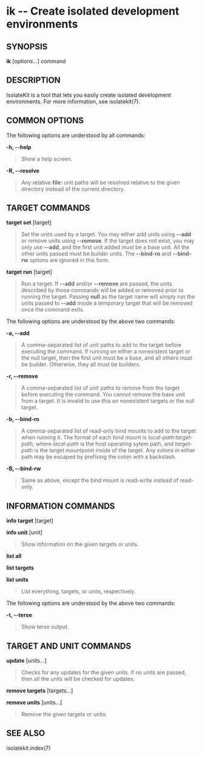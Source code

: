# ik -- Create isolated development environments

## SYNOPSIS

**ik** [options...] command

## DESCRIPTION

IsolateKit is a tool that lets you easily create isolated development environments.
For more information, see isolatekit(7).

## COMMON OPTIONS

The following options are understood by all commands:

**-h, --help**

> Show a help screen.

**-R, --resolve**

> Any relative **file:** unit paths will be resolved relative to the given directory
instead of the current directory.

## TARGET COMMANDS

**target set** [target]

> Set the units used by a target. You may either add units using **--add** or remove units
using **--remove**. If the target does not exist, you may only use **--add**, and the
first unit added *must* be a base unit. All the other units passed must be
builder units. The **--bind-ro** and **--bind-rw** options are ignored in this form.

**target run** [target]

> Run a target. If **--add** and/or **--remove** are passed, the units described by those
commands will be added or removed prior to running the target. Passing **null** as the
target name will simply run the units passed to **--add** inside a temporary target that
will be removed once the command exits.

The following options are understood by the above two commands:

**-a, --add**

> A comma-separated list of unit paths to add to the target before executing the
command. If running on either a nonexistent target or the null target, then the first
unit must be a base, and all others must be builder. Otherwise, they all must be
builders.

**-r, --remove**

> A comma-separated list of unit paths to remove from the target before executing the
command. You cannot remove the base unit from a target. It is invalid to use this on
nonexistent targets or the null target.

**-b, --bind-ro**

> A comma-separated list of read-only bind mounts to add to the target when running it.
The format of each bind mount is *local-path:target-path*, where *local-path* is the host
operating sytem path, and *target-path* is the target mountpoint inside of the target.
Any colons in either path may be escaped by prefixing the colon with a backslash.

**-B, --bind-rw**

> Same as above, except the bind mount is read-write instead of read-only.

## INFORMATION COMMANDS

**info target** [target]

**info unit** [unit]

> Show information on the given targets or units.

**list all**

**list targets**

**list units**

> List everything, targets, or units, respectively.

The following options are understood by the above two commands:

**-t, --terse**

> Show terse output.

## TARGET AND UNIT COMMANDS

**update** [units...]

> Checks for any updates for the given units. If no units are passed, then all the units
will be checked for updates.

**remove targets** [targets...]

**remove units** [units...]

> Remove the given targets or units.

## SEE ALSO

isolatekit.index(7)
